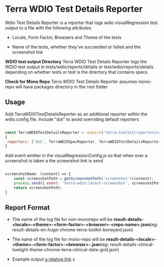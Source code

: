 # Terra WDIO Test Details Reporter

Wdio Test Details Reporter is a reporter that logs wdio visualRegression test output to a file with the following attributes

- Locale, Form Factor, Browsers and Theme of the tests

- Name of the tests, whether they've succeeded or failed and the screenshot link

**WDIO test output Directory**
Terra WDIO Test Details Reporter logs the WDIO test output in tests/wdio/reports/details or test/wdio/reports/details depending on whether tests or test is the directory that contains specs

**Check for Mono Repo**
Terra WDIO Test Details Reporter assumes mono-repo will have packages directory in the root folder

## Usage

Add TerraWDIOTestDetailsReporter as an additional reporter within the wdio.config file. Include "dot" to avoid overriding default reporters

```javascript

const TerraWDIOTestDetailsReporter = require('terra-toolkit/reporters/wdio/TerraWDIOTestDetailsReporter');
{
 reporters: ['dot', TerraWDIOSpecReporter, TerraWDIOTestDetailsReporter],
}

```

Add event emitter in the visualRegressionConfig.js so that when ever a screenshot is taken a the screenshot link is send

```javascript

screenshotName: (context) => {
    const screenshotPath = getScreenshotPath('screenshot')(context);
    process.send({ event: 'terra-wdio:latest-screenshot', screenshotPath });
    return screenshotPath;
}

```

## Report Format

- The name of the log file for non-monorepo will be **result-details-\<locale>-\<theme>-\<form-factor>-\<browser>-\<repo-name>.json**(eg: result-details-en-huge-chrome-terra-toolkit-boneyard.json)

- The name of the log file for mono-repo will be **result-details-\<locale>-\<theme>-\<form-factor>-\<browser>-<Package-name>.json**(eg: result-details-clinical-lowlight-theme-chrome-terra-clinical-data-grid.json)

- Example output  [a relative link](details-reporter-sample-results.json)
s